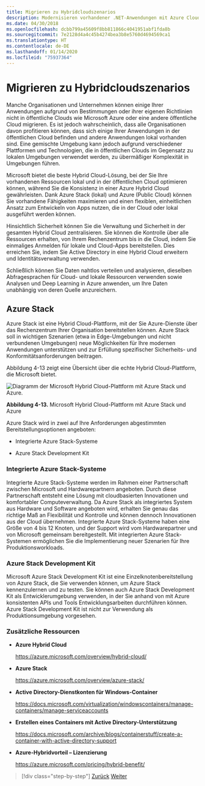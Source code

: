 ```yaml
---
title: Migrieren zu Hybridcloudszenarios
description: Modernisieren vorhandener .NET-Anwendungen mit Azure Cloud und Windows-Containern | Migrieren zu Hybridcloudszenarios
ms.date: 04/30/2018
ms.openlocfilehash: dcbb799a45609f8bb811866c4041951abf1fda8b
ms.sourcegitcommit: 7e2128d4a4c45b4274bea3b8e5760d4694569ca1
ms.translationtype: HT
ms.contentlocale: de-DE
ms.lasthandoff: 01/14/2020
ms.locfileid: "75937364"
---
```

# <a name="migrate-to-hybrid-cloud-scenarios"></a>Migrieren zu Hybridcloudszenarios

Manche Organisationen und Unternehmen können einige Ihrer Anwendungen aufgrund von Bestimmungen oder ihrer eigenen Richtlinien nicht in öffentliche Clouds wie Microsoft Azure oder eine andere öffentliche Cloud migrieren. Es ist jedoch wahrscheinlich, dass alle Organisationen davon profitieren können, dass sich einige Ihrer Anwendungen in der öffentlichen Cloud befinden und andere Anwendungen lokal vorhanden sind. Eine gemischte Umgebung kann jedoch aufgrund verschiedener Plattformen und Technologien, die in öffentlichen Clouds im Gegensatz zu lokalen Umgebungen verwendet werden, zu übermäßiger Komplexität in Umgebungen führen.

Microsoft bietet die beste Hybrid Cloud-Lösung, bei der Sie Ihre vorhandenen Ressourcen lokal und in der öffentlichen Cloud optimieren können, während Sie die Konsistenz in einer Azure Hybrid Cloud gewährleisten. Dank Azure Stack (lokal) und Azure (Public Cloud) können Sie vorhandene Fähigkeiten maximieren und einen flexiblen, einheitlichen Ansatz zum Entwickeln von Apps nutzen, die in der Cloud oder lokal ausgeführt werden können.

Hinsichtlich Sicherheit können Sie die Verwaltung und Sicherheit in der gesamten Hybrid Cloud zentralisieren. Sie können die Kontrolle über alle Ressourcen erhalten, von Ihrem Rechenzentrum bis in die Cloud, indem Sie einmaliges Anmelden für lokale und Cloud-Apps bereitstellen. Dies erreichen Sie, indem Sie Active Directory in eine Hybrid Cloud erweitern und Identitätsverwaltung verwenden.

Schließlich können Sie Daten nahtlos verteilen und analysieren, dieselben Abfragesprachen für Cloud- und lokale Ressourcen verwenden sowie Analysen und Deep Learning in Azure anwenden, um Ihre Daten unabhängig von deren Quelle anzureichern.

## <a name="azure-stack"></a>Azure Stack

Azure Stack ist eine Hybrid Cloud-Plattform, mit der Sie Azure-Dienste über das Rechenzentrum Ihrer Organisation bereitstellen können. Azure Stack soll in wichtigen Szenarien (etwa in Edge-Umgebungen und nicht verbundenen Umgebungen) neue Möglichkeiten für Ihre modernen Anwendungen unterstützen und zur Erfüllung spezifischer Sicherheits- und Konformitätsanforderungen beitragen.

Abbildung 4-13 zeigt eine Übersicht über die echte Hybrid Cloud-Plattform, die Microsoft bietet.

![Diagramm der Microsoft Hybrid Cloud-Plattform mit Azure Stack und Azure.](./media/migrate-to-hybrid-cloud-scenarios/microsoft-hybrid-cloud-platform.png)

**Abbildung 4-13.** Microsoft Hybrid Cloud-Plattform mit Azure Stack und Azure

Azure Stack wird in zwei auf Ihre Anforderungen abgestimmten Bereitstellungsoptionen angeboten:

- Integrierte Azure Stack-Systeme

- Azure Stack Development Kit

### <a name="azure-stack-integrated-systems"></a>Integrierte Azure Stack-Systeme

Integrierte Azure Stack-Systeme werden im Rahmen einer Partnerschaft zwischen Microsoft und Hardwarepartnern angeboten. Durch diese Partnerschaft entsteht eine Lösung mit cloudbasierten Innovationen und komfortabler Computeverwaltung. Da Azure Stack als integriertes System aus Hardware und Software angeboten wird, erhalten Sie genau das richtige Maß an Flexibilität und Kontrolle und können dennoch Innovationen aus der Cloud übernehmen. Integrierte Azure Stack-Systeme haben eine Größe von 4 bis 12 Knoten, und der Support wird vom Hardwarepartner und von Microsoft gemeinsam bereitgestellt. Mit integrierten Azure Stack-Systemen ermöglichen Sie die Implementierung neuer Szenarien für Ihre Produktionsworkloads.

### <a name="azure-stack-development-kit"></a>Azure Stack Development Kit

Microsoft Azure Stack Development Kit ist eine Einzelknotenbereitstellung von Azure Stack, die Sie verwenden können, um Azure Stack kennenzulernen und zu testen. Sie können auch Azure Stack Development Kit als Entwicklerumgebung verwenden, in der Sie anhand von mit Azure konsistenten APIs und Tools Entwicklungsarbeiten durchführen können. Azure Stack Development Kit ist nicht zur Verwendung als Produktionsumgebung vorgesehen.

### <a name="additional-resources"></a>Zusätzliche Ressourcen

- **Azure Hybrid Cloud**

    <https://azure.microsoft.com/overview/hybrid-cloud/>

- **Azure Stack**

    <https://azure.microsoft.com/overview/azure-stack/>

- **Active Directory-Dienstkonten für Windows-Container**

    <https://docs.microsoft.com/virtualization/windowscontainers/manage-containers/manage-serviceaccounts>

- **Erstellen eines Containers mit Active Directory-Unterstützung**

    <https://docs.microsoft.com/archive/blogs/containerstuff/create-a-container-with-active-directory-support>

- **Azure-Hybridvorteil – Lizenzierung**

    <https://azure.microsoft.com/pricing/hybrid-benefit/>

>[!div class="step-by-step"]
>[Zurück](life-cycle-ci-cd-pipelines-devops-tools.md)
>[Weiter](../walkthroughs-technical-get-started-overview.md)
